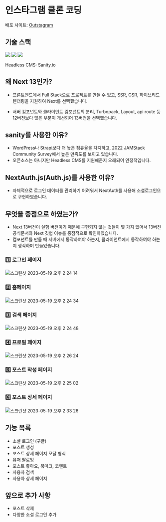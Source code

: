 # 인스타그램 클론 코딩

배포 사이트: [Outstagram](https://outstagram-drab.vercel.app)

## 기술 스택

<img src="https://img.shields.io/badge/Next.js-000000?style=for-the-badge&logo=Next.js&logoColor=white">
<img src="https://img.shields.io/badge/typescript-3178C6?style=for-the-badge&logo=typescript&logoColor=white">
<img src="https://img.shields.io/badge/tailwindcss-06B6D4?style=for-the-badge&logo=TailwindCss&logoColor=white">

Headless CMS: Sanity.io

## 왜 Next 13인가?

- 프론트엔드에서 Full Stack으로 프로젝트를 만들 수 있고, SSR, CSR, 하이브리드 렌더링을 지원하여 Next를 선택했습니다.

- 서버 컴포넌트와 클라이언트 컴포넌트의 분리, Turbopack, Layout, api route 등 12버전보다 많은 부분이 개선되어 13버전을 선택했습니다.

## sanity를 사용한 이유?

- WordPress나 Strapi보다 더 높은 점유율을 차지하고, 2022 JAMStack Community Survey에서 높은 만족도를 보이고 있습니다.
- 오픈소스는 아니지만 Headless CMS를 지원해준지 오래되어 안정적입니다.

## NextAuth.js(Auth.js)를 사용한 이유?

- 자체적으로 로그인 데이터를 관리하기 어려워서 NextAuth를 사용해 소셜로그인으로 구현하였습니다.

## 무엇을 중점으로 하였는가?

- Next 13버전이 실험 버전이기 때문에 구현되지 않는 것들이 몇 가지 있어서 13버전 공식문서와 Next 깃헙 이슈를 중점적으로 확인하였습니다.
- 컴포넌트를 만들 때 서버에서 동작하여야 하는지, 클라이언트에서 동작하여야 하는지 생각하며 만들었습니다.

### 1️⃣ 로그인 페이지

![스크린샷 2023-05-19 오후 2 24 14](https://github.com/Steadystudy/CS-study/assets/76620786/02b5bafd-a222-4aaa-992b-70b634c29cdd)

### 2️⃣ 홈페이지

![스크린샷 2023-05-19 오후 2 24 34](https://github.com/Steadystudy/CS-study/assets/76620786/228ff8a1-e7c6-477e-9ab9-2493e35eda7d)

### 3️⃣ 검색 페이지

![스크린샷 2023-05-19 오후 2 24 48](https://github.com/Steadystudy/CS-study/assets/76620786/c2bdbc90-6a66-4ce3-b686-0266a9816c6a)

### 4️⃣ 프로필 페이지

![스크린샷 2023-05-19 오후 2 26 24](https://github.com/Steadystudy/CS-study/assets/76620786/e4a9483e-dbd4-4e77-862f-d5ccc015887e)

### 5️⃣ 포스트 작성 페이지

![스크린샷 2023-05-19 오후 2 25 02](https://github.com/Steadystudy/CS-study/assets/76620786/c1d61c72-9678-48bc-8ba7-0c0f0790de0f)

### 6️⃣ 포스트 상세 페이지

![스크린샷 2023-05-19 오후 2 33 26](https://github.com/Steadystudy/CS-study/assets/76620786/992c409f-d0c2-419d-975f-be9a851ac760)

## 기능 목록

- 소셜 로그인 (구글)
- 포스트 생성
- 포스트 상세 페이지 모달 형식
- 유저 팔로잉
- 포스트 좋아요, 북마크, 코멘트
- 사용자 검색
- 사용자 상세 페이지

## 앞으로 추가 사항

- 포스트 삭제
- 다양한 소셜 로그인 추가
